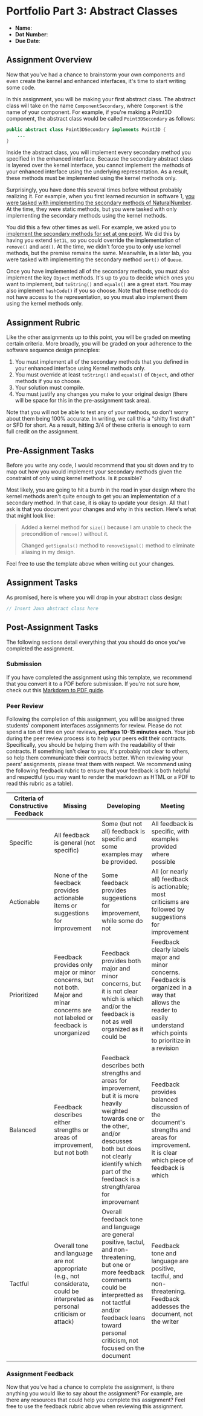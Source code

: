 # Portfolio Part 3: Abstract Classes

- **Name**: <!-- TODO: fill with first and last name (e.g., Brutus Buckeye) and delete this comment -->
- **Dot Number**: <!-- TODO: fill with OSU dot number (e.g., buckeye.17) and delete this comment -->
- **Due Date**: <!-- TODO: fill out with due date and time (e.g., 10/17 @ 3:10 PM EST) and delete this comment -->

## Assignment Overview

Now that you've had a chance to brainstorm your own components
and even create the kernel and enhanced interfaces, it's time
to start writing some code. 

In this assignment, you will be making your first abstract
class. The abstract class will take on the name `ComponentSecondary`,
where `Component` is the name of your component. For example,
if you're making a Point3D component, the abstract class would
be called `Point3DSecondary` as follows:

```java
public abstract class Point3DSecondary implements Point3D {
    ...
}
```

Inside the abstract class, you will implement every secondary method
you specified in the enhanced interface. Because the secondary
abstract class is layered over the kernel interface, you cannot
implement the methods of your enhanced interface using the
underlying representation. As a result, these methods must be
implemented using the kernel methods only. 

Surprisingly, you have done this several times before without
probably realizing it. For example, when you first learned recursion
in software 1, [you were tasked with implementing the secondary
methods of NaturalNumber][lab-14]. At the time, they were static 
methods, but you were tasked with only implementing the secondary 
methods using the kernel methods. 

You did this a few other times as well. For example, we asked you
to [implement the secondary methods for set at one point][lab-21]. 
We did this by having you extend `Set1L`, so you could override
the implementation of `remove()` and `add()`. At the time, we
didn't force you to only use kernel methods, but the premise
remains the same. Meanwhile, in a later lab, you were tasked with 
implementing the secondary method `sort()` of `Queue`.

Once you have implemented all of the secondary methods, you must
also implement the key `Object` methods. It's up to you to decide
which ones you want to implement, but `toString()` and `equals()`
are a great start. You may also implement `hashCode()` if you so
choose. Note that these methods do not have access to the representation,
so you must also implement them using the kernel methods only. 

## Assignment Rubric

Like the other assignments up to this point, you will be graded
on meeting certain criteria. More broadly, you will be graded on
your adherence to the software sequence design principles:

1. You must implement all of the secondary methods that you defined
   in your enhanced interface using Kernel methods only.
2. You must override at least `toString()` and `equals()` of
   `Object`, and other methods if you so choose. 
3. Your solution must compile. 
4. You must justify any changes you make to your original design 
   (there will be space for this in the pre-assignment task area).

Note that you will not be able to test any of your methods, so don't
worry about them being 100% accurate. In writing, we call this a
"shitty first draft" or SFD for short. As a result, hitting 3/4
of these criteria is enough to earn full credit on the assignment. 

## Pre-Assignment Tasks

Before you write any code, I would recommend that you sit down
and try to map out how you would implement your secondary methods
given the constraint of only using kernel methods. Is it possible?

Most likely, you are going to hit a bumb in the road in your design
where the kernel methods aren't quite enough to get you an implementation
of a secondary method. In that case, it is okay to update your design.
All that I ask is that you document your changes and why in this section.
Here's what that might look like:

> Added a kernel method for `size()` because I am unable to check the
> precondition of `remove()` without it.
>
> Changed `getSignals()` method to `removeSignal()` method to eliminate
> aliasing in my design. 

Feel free to use the template above when writing out your changes.

<!-- TODO: include your changes to your design here -->

## Assignment Tasks

As promised, here is where you will drop in your abstract class design:

```java
// Insert Java abstract class here
```

## Post-Assignment Tasks

The following sections detail everything that you should do once
you've completed the assignment. 

### Submission

If you have completed the assignment using this template, we recommend
that you convert it to a PDF before submission. If you're not sure
how, check out this [Markdown to PDF guide][markdown-to-pdf-guide].

### Peer Review

Following the completion of this assignment, you will be assigned
three students' component interfaces assignments for review.
Please do not spend a ton of time on your reviews, **perhaps 10-15
minutes each**. Your job during the peer review process is to help 
your peers edit their contracts. Specifically, you should be helping 
them with the readability of their contracts. If something isn't clear
to you, it's probably not clear to others, so help them communicate
their contracts better. When reviewing your peers' assignments, 
please treat them with respect. We recommend using the following
feedback rubric to ensure that your feedback is both helpful and
respectful (you may want to render the markdown as HTML or a PDF
to read this rubric as a table). 

| Criteria of Constructive Feedback | Missing                                                                                                                           | Developing                                                                                                                                                                                                                                | Meeting                                                                                                                                                               |
| --------------------------------- | --------------------------------------------------------------------------------------------------------------------------------- | ----------------------------------------------------------------------------------------------------------------------------------------------------------------------------------------------------------------------------------------- | --------------------------------------------------------------------------------------------------------------------------------------------------------------------- |
| Specific                          | All feedback is general (not specific)                                                                                            | Some (but not all) feedback is specific and some examples may be provided.                                                                                                                                                                | All feedback is specific, with examples provided where possible                                                                                                       |
| Actionable                        | None of the feedback provides actionable items or suggestions for improvement                                                     | Some feedback provides suggestions for improvement, while some do not                                                                                                                                                                     | All (or nearly all) feedback is actionable; most criticisms are followed by suggestions for improvement                                                               |
| Prioritized                       | Feedback provides only major or minor concerns, but not both. Major and minar concerns are not labeled or feedback is unorganized | Feedback provides both major and minor concerns, but it is not clear which is which and/or the feedback is not as well organized as it could be                                                                                           | Feedback clearly labels major and minor concerns. Feedback is organized in a way that allows the reader to easily understand which points to prioritize in a revision |
| Balanced                          | Feedback describes either strengths or areas of improvement, but not both                                                         | Feedback describes both strengths and areas for improvement, but it is more heavily weighted towards one or the other, and/or descusses both but does not clearly identify which part of the feedback is a strength/area for improvement  | Feedback provides balanced discussion of the document's strengths and areas for improvement. It is clear which piece of feedback is which                             |
| Tactful                           | Overall tone and language are not appropriate (e.g., not considerate, could be interpreted as personal criticism or attack)       | Overall feedback tone and language are general positive, tactul, and non-threatening, but one or more feedback comments could be interpretted as not tactful and/or feedback leans toward personal criticism, not focused on the document | Feedback tone and language are positive, tactful, and non-threatening. Feedback addesses the document, not the writer                                                 |

### Assignment Feedback

Now that you've had a chance to complete the assignment, is there
anything you would like to say about the assignment? For example,
are there any resources that could help you complete this assignment?
Feel free to use the feedback rubric above when reviewing this 
assignment.

<!-- TODO: share your feedback here -->

[markdown-to-pdf-guide]: https://therenegadecoder.com/blog/how-to-convert-markdown-to-a-pdf-3-quick-solutions/
[lab-14]: https://web.cse.ohio-state.edu/software/2221/web-sw1/extras/instructions/natural-number-static/natural-number-static.html
[lab-21]: https://web.cse.ohio-state.edu/software/2221/web-sw1/extras/instructions/set-instance-methods/set-instance-methods.html
